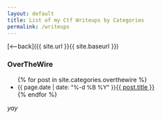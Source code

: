 ```yaml
---
layout: default
title: List of my Ctf Writeups by Categories
permalink: /writeups
---
```


[<--back]({{ site.url }}{{ site.baseurl }})
<br>
### OverTheWire

<ul>
  {% for post in site.categories.overthewire %}
    <li>
      <font size=2px>{{ page.date | date: "%-d %B %Y" }}</font><a href="{{ site.baseurl }}/{{ post.url }}">{{ post.title }}</a>
    </li>
  {% endfor %}
</ul>

_yay_


<!-- <ul>
  {% for post in site.posts %}
    <li>
      <a href="{{ site.baseurl }}/{{ post.url }}">{{ post.title }}</a>
    </li>
  {% endfor %}
</ul> -->
